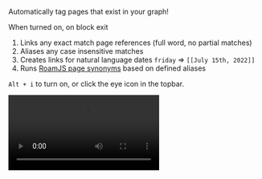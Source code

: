 Automatically tag pages that exist in your graph!

When turned on, on block exit

 1. Links any exact match page references (full word, no partial matches)
 2. Aliases any case insensitive matches
 3. Creates links for natural language dates `friday` => `[[July 15th, 2022]]`
 4. Runs [RoamJS page synonyms](https://roamjs.com/extensions/page-synonyms) based on defined aliases

`Alt + i` to turn on, or click the eye icon in the topbar.

<video src="https://user-images.githubusercontent.com/23647837/178828948-b0408651-de33-4118-bfd3-0dfdfd1723fe.mp4"></video>
